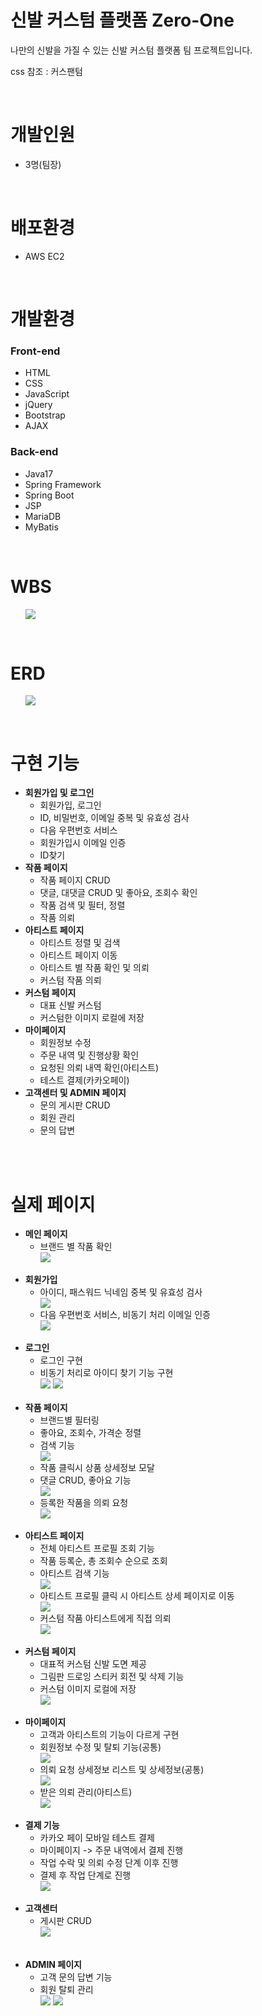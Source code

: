 # 신발 커스텀 플랫폼 Zero-One

<p>나만의 신발을 가질 수 있는 신발 커스텀 플랫폼 팀 프로젝트입니다.</p>
<p>css 참조 : 커스팬텀</p>

<br/>

<h1>개발인원</h1>
<div>
    <ul>
        <li>3명(팀장)</li>
    </ul>
</div>
<br/>
<h1>배포환경</h1>
<div>
    <ul>
        <li>AWS EC2</li>
    </ul>
</div>
<br/>
<h1>개발환경</h1>
<div>
  <h3>Front-end</h3>
    <ul>
        <li>HTML</li>
        <li>CSS</li>
        <li>JavaScript</li>
        <li>jQuery</li>
        <li>Bootstrap</li>
        <li>AJAX</li>
    </ul>

  <h3>Back-end</h3>
    <ul>
        <li>Java17</li>
        <li>Spring Framework</li>
        <li>Spring Boot</li>
        <li>JSP</li>
        <li>MariaDB</li>
        <li>MyBatis</li>
    </ul>
</div>
<br/>
<h1>WBS</h1>
<div>
    <ul>
        <img src="https://github.com/mut-jin/TeamPlaying/assets/112159785/2e1d25af-938f-41c8-a3d2-d57e1abbdf88">
    </ul>
</div>
<br/>
<h1>ERD</h1>
<div>
    <ul>
        <img src="https://github.com/mut-jin/TeamPlaying/assets/112159785/8eb939c3-3a7c-47e1-83cc-c1ecd6f9de9b">
    </ul>
</div>
<br/>
<h1>구현 기능</h1>
<div>
    <ul>
        <li>
            <strong>회원가입 및 로그인</strong>
            <ul>
                <li>회원가입, 로그인</li>
                <li>ID, 비밀번호, 이메일 중복 및 유효성 검사</li>
                <li>다음 우편번호 서비스</li>
                <li>회원가입시 이메일 인증</li>
                <li>ID찾기</li>
            </ul>
        </li>
        <li>
            <strong>작품 페이지</strong>
            <ul>
                <li>작품 페이지 CRUD</li>
                <li>댓글, 대댓글 CRUD 및 좋아요, 조회수 확인</li>
                <li>작품 검색 및 필터, 정렬</li>
                <li>작품 의뢰</li>
            </ul>
        </li>
        <li>
            <strong>아티스트 페이지</strong>
            <ul>
                <li>아티스트 정렬 및 검색</li>
                <li>아티스트 페이지 이동</li>
                <li>아티스트 별 작품 확인 및 의뢰</li>
                <li>커스텀 작품 의뢰</li>
            </ul>
        </li>
        <li>
            <strong>커스텀 페이지</strong>
            <ul>
                <li>대표 신발 커스텀</li>
                <li>커스텀한 이미지 로컬에 저장</li>
            </ul>
        </li>
        <li>
            <strong>마이페이지</strong>
            <ul>
                <li>회원정보 수정</li>
                <li>주문 내역 및 진행상황 확인</li>
                <li>요청된 의뢰 내역 확인(아티스트)</li>
                <li>테스트 결제(카카오페이)</li>
            </ul>
        </li>
        <li>
            <strong>고객센터 및 ADMIN 페이지</strong>
            <ul>
                <li>문의 게시판 CRUD</li>
                <li>회원 관리</li>
                <li>문의 답변</li>
            </ul>
        </li>
    </ul>
</div>
<br/>
<br/>
<h1>실제 페이지</h1>
<div>
    <ul>
        <li>
            <strong>메인 페이지</strong>
            <ul>
                <li>브랜드 별 작품 확인</li>
                <img src="https://github.com/mut-jin/TeamPlaying/assets/112159785/afdcd193-5fab-434e-bcc3-935acef62745">
            </ul>
        </li>
        <br/>
        <li>
            <strong>회원가입</strong>
            <ul>
                <li>아이디, 패스워드 닉네임 중복 및 유효성 검사</li>
                <img src="https://github.com/mut-jin/TeamPlaying/assets/112159785/1c3a0d2f-0b70-4a97-a41d-67c1dec293e0">
                <li>다음 우편번호 서비스, 비동기 처리 이메일 인증</li>
                <img src="https://github.com/mut-jin/TeamPlaying/assets/112159785/f877a174-86f7-4fdb-aa99-e41ee2296195">
            </ul>
        </li>
        <br/>
        <li>
            <strong>로그인</strong>
            <ul>
                <li>로그인 구현</li>
                <li>비동기 처리로 아이디 찾기 기능 구현</li>
                <img src="https://github.com/mut-jin/TeamPlaying/assets/112159785/cd20af36-506e-4335-a784-419d6f080d31">
                <img src="https://github.com/mut-jin/TeamPlaying/assets/112159785/4be410a0-8e62-412f-b6e7-d8eb188cbdfd">
            </ul>
        </li>
        <br/>
        <li>
            <strong>작품 페이지</strong>
            <ul>
                <li>브랜드별 필터링</li>
                <li>좋아요, 조회수, 가격순 정렬</li>
                <li>검색 기능</li>
                <img src="https://github.com/mut-jin/TeamPlaying/assets/112159785/e95f6c6e-cf9e-4d2a-b46f-1cbf0d0e81af">
                <li>작품 클릭시 상품 상세정보 모달</li>
                <li>댓글 CRUD, 좋아요 기능</li>
                <img src="https://github.com/mut-jin/TeamPlaying/assets/112159785/9cfe42ba-aac6-4638-934e-8238702b4685">
                <li>등록한 작품을 의뢰 요청</li>
                <img src="https://github.com/mut-jin/TeamPlaying/assets/112159785/2055e291-212e-4f7c-b146-273d1f4d5025">
            </ul>
        </li>
        <br/>
        <li>
            <strong>아티스트 페이지</strong>
            <ul>
                <li>전체 아티스트 프로필 조회 기능</li>
                <li>작품 등록순, 총 조회수 순으로 조회</li>
                <li>아티스트 검색 기능</li>
                <img src="https://github.com/mut-jin/TeamPlaying/assets/112159785/0106f721-3ad3-4534-9bf6-6470ea186741">
                <li>아티스트 프로필 클릭 시 아티스트 상세 페이지로 이동</li>
                <img src="https://github.com/mut-jin/TeamPlaying/assets/112159785/74c8240f-1b1d-4a1e-9884-4ac8ca220bec">
                <li>커스텀 작품 아티스트에게 직접 의뢰</li>
                <img src="https://github.com/mut-jin/TeamPlaying/assets/112159785/4d31578d-f6b4-4079-8674-48bd3ab75486">
            </ul>
        </li>
        <br/>
        <li>
            <strong>커스텀 페이지</strong>
            <ul>
                <li>대표적 커스텀 신발 도면 제공</li>
                <li>그림판 드로잉 스티커 회전 및 삭제 기능</li>
                <li>커스텀 이미지 로컬에 저장</li>
                <img src="https://github.com/mut-jin/TeamPlaying/assets/112159785/92a944b6-b34a-41d6-9c53-50c49a15601b">
            </ul>
        </li>
        <br/>
        <li>
            <strong>마이페이지</strong>
            <ul>
                <li>고객과 아티스트의 기능이 다르게 구현</li>
                <li>회원정보 수정 및 탈퇴 기능(공통)</li>
                <img src="https://github.com/mut-jin/TeamPlaying/assets/112159785/50d99cd3-993b-4403-81d5-a9ff982424aa">
                <li>의뢰 요청 상세정보 리스트 및 상세정보(공통)</li>
                <img src="https://github.com/mut-jin/TeamPlaying/assets/112159785/cbca0f14-2c6f-40bf-b4d9-0d4b65d18102">
                <li>받은 의뢰 관리(아티스트)</li>
                <img src="https://github.com/mut-jin/TeamPlaying/assets/112159785/4fe8061c-7749-4ce2-8e1d-cbd8ab9ce423">
            </ul>
        </li>
        <br/>
        <li>
            <strong>결제 기능</strong>
            <ul>
                <li>카카오 페이 모바일 테스트 결제</li>
                <li>마이페이지 -> 주문 내역에서 결제 진행</li>
                <li>작업 수락 및 의뢰 수정 단계 이후 진행</li>
                <li>결제 후 작업 단계로 진행</li>
                <img src="https://github.com/mut-jin/TeamPlaying/assets/112159785/1a1e9ab4-44f9-4175-a474-b483b28317e3">
            </ul>
        </li>
        <br/>
        <li>
            <strong>고객센터</strong>
            <ul>
                <li>게시판 CRUD</li>
                <img src="https://github.com/mut-jin/TeamPlaying/assets/112159785/9416b0e7-6f40-472d-bedf-e6b8a5ca94bb">
            </ul>
        </li>
        <br/>
        <br/>
        <li>
            <strong>ADMIN 페이지</strong>
            <ul>
                <li>고객 문의 답변 기능</li>
                <li>회원 탈퇴 관리</li>
                <img src="https://github.com/mut-jin/TeamPlaying/assets/112159785/3692d363-3a20-4914-b5b8-3338a580f3d2">
                <img src="https://github.com/mut-jin/TeamPlaying/assets/112159785/eb34fd6e-4fa7-44f3-aa27-38762be03234">
            </ul>
        </li>
<br/>
<br/>
